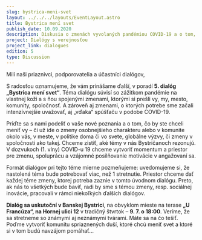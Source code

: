 ```yaml
---
slug: bystrica-meni-svet
layout: ../../../layouts/EventLayout.astro
title: Bystrica mení svet
publish_date: 10.09.2020
description: Diskusia o zmenách vyvolaných pandémiou COVID-19 a o tom, aké témy sú pre obyvateľov Banskej Bystrice rezonujúce v súčasnosti.
project: Dialógy s verejnosťou
project_link: dialogues
edition: 5
type: Discussion
---
```


Milí naši priaznivci, podporovatelia a účastníci dialógov,

S radosťou oznamujeme, že vám prinášame ďalší, v poradí **5. dialóg „Bystrica mení svet“**. Téma dialógu súvisí so zážitkom pandémie na vlastnej koži a s ňou spojenými zmenami, ktorými si prešli vy, my, mesto, komunity, spoločnosť. A zároveň aj zmenami, o ktorých potrebe sme začali intenzívnejšie uvažovať, aj „vďaka“ spúšťaču v podobe COVID-19.

Príďte sa s nami podeliť o vaše nové poznania a o tom, čo by ste chceli meniť vy – či už ide o zmeny osobnejšieho charakteru alebo v komunite okolo vás, v meste, v politike doma či vo svete, globálne výzvy, či zmeny v spoločnosti ako takej. Chceme zistiť, aké témy v nás Bystričanoch rezonujú. V dozvukoch (1. vlny) COVID-u 19 chceme vytvoriť momentum a priestor pre zmenu, spoluprácu a vzájomné posilňovanie motivácie v angažovaní sa.

Formát dialógov pri tejto téme mierne pozmeňujeme: uvedomujeme si, že nastolená téma bude potrebovať viac, než 1 stretnutie. Priestor chceme dať každej téme zmeny, ktorej potreba zaznie v tomto úvodnom dialógu. Preto, ak nás to všetkých bude baviť, radi by sme s témou zmeny, resp. sociálnej inovácie, pracovali v rámci niekoľkých ďalších dialógov.

**Dialóg sa uskutoční v Banskej Bystrici**, na obvyklom mieste na terase **„U Francúza“, na Hornej ulici 12** v tradičný štvrtok – **9. 7. o 18:00**. Veríme, že sa stretneme so známymi aj neznámymi tvárami. Máte sa na čo tešiť. Poďme vytvoriť komunitu spriaznených duší, ktoré chcú meniť svet a ktoré si v tom budú navzájom pomáhať…
